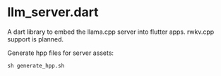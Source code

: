 # llm_server.dart
A dart library to embed the llama.cpp server into flutter apps.
rwkv.cpp support is planned.

Generate hpp files for server assets:
```
sh generate_hpp.sh
```
